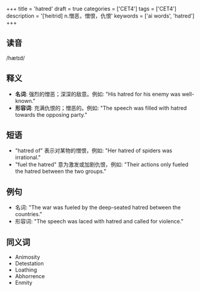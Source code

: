 +++
title = 'hatred'
draft = true
categories = ['CET4']
tags = ['CET4']
description = '[ˈheitrid] n.憎恶，憎恨，仇恨'
keywords = ['ai words', 'hatred']
+++

## 读音
/hætɪd/

## 释义
- **名词**: 强烈的憎恶；深深的敌意。例如: "His hatred for his enemy was well-known."
- **形容词**: 充满仇恨的；憎恶的。例如: "The speech was filled with hatred towards the opposing party."

## 短语
- "hatred of" 表示对某物的憎恨，例如: "Her hatred of spiders was irrational."
- "fuel the hatred" 意为激发或加剧仇恨，例如: "Their actions only fueled the hatred between the two groups."

## 例句
- 名词: "The war was fueled by the deep-seated hatred between the countries."
- 形容词: "The speech was laced with hatred and called for violence."

## 同义词
- Animosity
- Detestation
- Loathing
- Abhorrence
- Enmity
